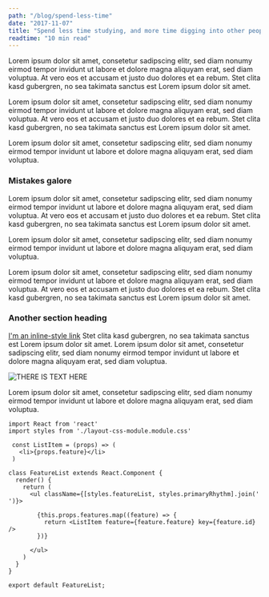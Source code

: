 ```yaml
---
path: "/blog/spend-less-time"
date: "2017-11-07"
title: "Spend less time studying, and more time digging into other people’s code."
readtime: "10 min read"
---
```


Lorem ipsum dolor sit amet, consetetur sadipscing elitr, sed diam 
nonumy eirmod tempor invidunt ut labore et dolore magna aliquyam 
erat, sed diam voluptua. At vero eos et accusam et justo duo 
dolores et ea rebum. Stet clita kasd gubergren, no sea takimata 
sanctus est Lorem ipsum dolor sit amet. 

Lorem ipsum dolor sit amet, consetetur sadipscing elitr, sed diam 
nonumy eirmod tempor invidunt ut labore et dolore magna aliquyam 
erat, sed diam voluptua. At vero eos et accusam et justo duo 
dolores et ea rebum. Stet clita kasd gubergren, no sea takimata 
sanctus est Lorem ipsum dolor sit amet. 

Lorem ipsum dolor sit amet, consetetur sadipscing elitr, sed diam 
nonumy eirmod tempor invidunt ut labore et dolore magna aliquyam 
erat, sed diam voluptua.

### Mistakes galore

Lorem ipsum dolor sit amet, consetetur sadipscing elitr, sed diam 
nonumy eirmod tempor invidunt ut labore et dolore magna aliquyam 
erat, sed diam voluptua. At vero eos et accusam et justo duo 
dolores et ea rebum. Stet clita kasd gubergren, no sea takimata 
sanctus est Lorem ipsum dolor sit amet. 

Lorem ipsum dolor sit amet, consetetur sadipscing elitr, sed diam 
nonumy eirmod tempor invidunt ut labore et dolore magna aliquyam 
erat, sed diam voluptua.

Lorem ipsum dolor sit amet, consetetur sadipscing elitr, sed diam 
nonumy eirmod tempor invidunt ut labore et dolore magna aliquyam 
erat, sed diam voluptua. At vero eos et accusam et justo duo 
dolores et ea rebum. Stet clita kasd gubergren, no sea takimata 
sanctus est Lorem ipsum dolor sit amet. 

### Another section heading

[I'm an inline-style link](https://www.google.com) Stet clita kasd gubergren, no sea takimata 
sanctus est Lorem ipsum dolor sit amet. Lorem ipsum dolor sit amet, 
consetetur sadipscing elitr, sed diam nonumy eirmod tempor invidunt 
ut labore et dolore magna aliquyam erat, sed diam voluptua.

![THERE IS TEXT HERE](https://picsum.photos/999)

Lorem ipsum dolor sit amet, consetetur sadipscing elitr, sed diam 
nonumy eirmod tempor invidunt ut labore et dolore magna aliquyam 
erat, sed diam voluptua.

```
import React from 'react'
import styles from './layout-css-module.module.css'

 const ListItem = (props) => (
   <li>{props.feature}</li>
 )

class FeatureList extends React.Component {
  render() {
    return (
      <ul className={[styles.featureList, styles.primaryRhythm].join(' ')}>

        {this.props.features.map((feature) => {
          return <ListItem feature={feature.feature} key={feature.id} />
        })}
      
      </ul>
    )
  }
}

export default FeatureList;

```




<!-- Emphasis, aka italics, with *asterisks* or _underscores_.

Strong emphasis, aka bold, with **asterisks** or __underscores__.

Combined emphasis with **asterisks and _underscores_**.

Strikethrough uses two tildes. ~~Scratch this.~~


> I really gotta say, I could see myself doing this for a long time.  -->